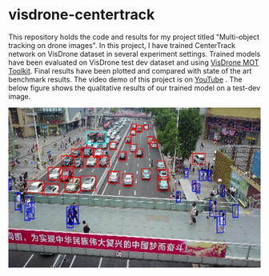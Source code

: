 # visdrone-centertrack
This repository holds the code and results for my project titled "Multi-object tracking on drone images". In this project, I have trained CenterTrack network on VisDrone dataset in several experiment settings. Trained models have been evaluated on VisDrone test dev dataset and using [VisDrone MOT Toolkit](https://github.com/VisDrone/VisDrone2018-MOT-toolkit.git). Final results have been plotted and compared with state of the art benchmark results. The video demo of this project is on [YouTube](https://www.youtube.com/watch?v=q1-l-brHvgU&ab_channel=ArslanSiddique) . The below figure shows the qualitative results of our trained model on a test-dev image.
<p align="center">
  <img width="600" height="320" src="https://github.com/hafizas101/visdrone-centertrack/blob/master/images/demo3.jpg">
</p>

